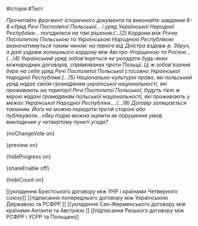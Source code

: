 #Історія #Тест

*Прочитайте фрагмент історичного документа та виконайте завдання 6-8.«Уряд Речі Посполитої Польської... і уряд Української Народної Республіки... погодилися на такі рішення:(…)2) Кордони між Річчю Посполитою Польською та Українською Народною Республікою визначатимуться таким чином: на півночі від Дністра вздовж р. Збруч, а далі уздовж колишнього кордону між Австро-Угорщиною та Росією...(…)4) Український уряд зобов'язується не укладати будь-яких міжнародних договорів, спрямованих проти Польщі. Ці ж зобов’язання бере на себе уряд Речі Посполитої Польської стосовно Української Народної Республіки.(…)5) Національно-культурні права, які польський уряд надає своїм громадянам української національності, які проживають на території Речі Посполитої Польської, будуть тією ж мірою надані громадянам польської національності, які проживають у межах Української Народної Республіки....(…)8) Договір залишається таємним. Його не можна передати третій стороні або публікувати...»Яку подію можна оцінити як порушення умов, викладених у четвертому пункті угоди?*

{noChangeVote on}

{preview on}

{hideProgress on}

{shareEnable off}

{hideCount on}

[[укладення Брестського договору між УНР і країнами Четверного союзу]]
[[підписання попереднього договору між Українською Державою та РСФРР ]]
[[укладення Сен-Жерменського договору між країнами Антанти та Австрією ]]
[[підписання Ризького договору між РСФРР і УСРР та Польщею]]
